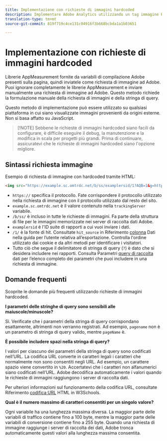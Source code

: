```yaml
---
title: Implementazione con richieste di immagini hardcoded
description: Implementare Adobe Analytics utilizzando un tag immagine HTML (richiesta immagine hardcoded)
translation-type: tm+mt
source-git-commit: 819f719c4ce131c04916f3b668bcbda1a1b03651

---
```



# Implementazione con richieste di immagini hardcoded

Librerie AppMeasurement fornite da variabili di compilazione Adobe presenti sulla pagina, quindi inviatele come richiesta di immagine ad Adobe. Puoi ignorare completamente le librerie AppMeasurement e inviare manualmente una richiesta di immagine ad Adobe. Questo metodo richiede la formulazione manuale della richiesta di immagini e della stringa di query.

Questo metodo di implementazione può essere utilizzato su qualsiasi piattaforma in cui siano visualizzate immagini provenienti da origini esterne. Non si basa affatto su JavaScript.

> [!NOTE] Sebbene le richieste di immagini hardcoded siano facili da configurare, è difficile eseguire il debug, la manutenzione e la modifica in scala per progetti più grandi. Prima di continuare, assicuratevi che le richieste di immagini hardcoded siano l&#39;opzione migliore.

## Sintassi richiesta immagine

Esempio di richiesta di immagine con hardcoded tramite HTML:

```html
<img src="https://example.sc.omtrdc.net/b/ss/examplersid/1?AQB=1&g=http%3A%2F%2Fexample.com&pageName=Example%20hardcoded%20hit&v1=Example%20value&AQE=1"/>
```

* `https://` specifica il protocollo. Fate corrispondere il protocollo utilizzato nella richiesta di immagine con il protocollo utilizzato dal resto del sito.
* `example.sc.omtrdc.net` è il valore contenuto nella `trackingServer` variabile.
* `/b/ss/` è incluso in tutte le richieste di immagini. Fa parte della struttura di file per le immagini memorizzate nei server di raccolta dati Adobe.
* `examplersid` è l&#39;ID suite di rapporti a cui vuoi inviare i dati.
* `/1/` è la fonte di hit. Consultate `hit_source` in Riferimento [colonna](../../export/analytics-data-feed/c-df-contents/datafeeds-reference.md) Dati nella guida per l’utente relativa all’esportazione. Controlla l&#39;ordine utilizzato dai cookie e da altri metodi per identificare i visitatori.
* Tutto ciò che segue il delimitatore di stringa di query (`?`) è dato che si desidera includere nei rapporti. Consulta Parametri [query di raccolta](../validate/query-parameters.md) dati per l’elenco completo dei parametri che puoi includere in una richiesta di immagine.

## Domande frequenti

Scoprite le domande più frequenti utilizzando richieste di immagini hardcoded.

**I parametri delle stringhe di query sono sensibili alle maiuscole/minuscole?**

Sì. Verificate che i parametri della stringa di query corrispondano esattamente, altrimenti non verranno registrati. Ad esempio, `pagename` non è un parametro di stringa di query valido, mentre `pageName` è.

**È possibile includere spazi nella stringa di query?**

I valori per ciascuno dei parametri della stringa di query sono codificati nell’URL. La codifica URL converte in caratteri legali i caratteri che normalmente non sono consentiti negli URL. Ad esempio, un carattere spazio viene convertito in `%20`. Accertatevi che i caratteri non alfanumerici siano codificati nell’URL. Adobe decodifica automaticamente i valori quando le richieste di immagini raggiungono i server di raccolta dati.

Per ulteriori informazioni sul funzionamento della codifica URL, consultate Riferimento [codifica URL](https://www.w3schools.com/tags/ref_urlencode.asp) HTML in W3Schools.

**Qual è il numero massimo di caratteri consentiti per un singolo valore?**

Ogni variabile ha una lunghezza massima diversa. La maggior parte delle variabili di traffico contiene fino a 100 byte, mentre la maggior parte delle variabili di conversione contiene fino a 255 byte. Quando una richiesta di immagine raggiunge i server di raccolta dei dati, Adobe tronca automaticamente questi valori alla lunghezza massima consentita.
